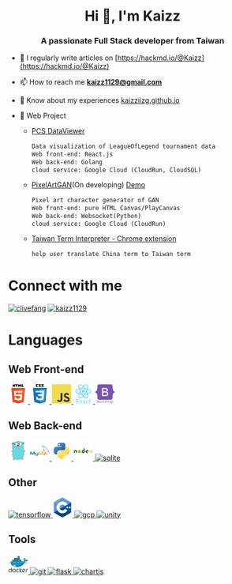 <h1 align="center">Hi 👋, I'm Kaizz</h1>
<h3 align="center">A passionate Full Stack developer from Taiwan</h3>

- 📝 I regularly write articles on [https://hackmd.io/@Kaizz](https://hackmd.io/@Kaizz)

- 📫 How to reach me **kaizz1129@gmail.com**

- 📄 Know about my experiences [kaizziizg.github.io](kaizziizg.github.io)

- 🔭 Web Project
  * [PCS DataViewer](https://kaizziizg.github.io/PCS-DataViewer/) 
        
        Data visualization of LeagueOfLegend tournament data
        Web front-end: React.js 
        Web back-end: Golang
        cloud service: Google Cloud (CloudRun, CloudSQL)
  * [PixelArtGAN](https://github.com/kaizziizg/pixel-art-gan-2)(On developing) [Demo](https://kaizziizg.github.io/pixel-art-gan-2) 
        
        Pixel art character generator of GAN
        Web front-end: pure HTML Canvas/PlayCanvas
        Web back-end: Websocket(Python)
        cloud service: Google Cloud (CloudRun)
  * [Taiwan Term Interpreter - Chrome extension](https://www.cakeresume.com/portfolios/c165f6)
        
        help user translate China term to Taiwan term

<h1 align="left">Connect with me</h1>
<p align="left">
<a href="https://linkedin.com/in/clivefang" target="blank"><img align="center" src="https://raw.githubusercontent.com/rahuldkjain/github-profile-readme-generator/master/src/images/icons/Social/linked-in-alt.svg" alt="clivefang" height="30" width="40" /></a>
<a href="https://www.leetcode.com/kaizz1129" target="blank"><img align="center" src="https://raw.githubusercontent.com/rahuldkjain/github-profile-readme-generator/master/src/images/icons/Social/leet-code.svg" alt="kaizz1129" height="30" width="40" /></a>
</p>

<h1 align="left">Languages</h1>

<h2 align="left">Web Front-end</h2>

<a href="https://www.w3.org/html/" target="_blank" rel="noreferrer">
	<img
		src="https://raw.githubusercontent.com/devicons/devicon/master/icons/html5/html5-original-wordmark.svg"
		alt="html5"
		width="40"
		height="40"
	/>
</a>
<a href="https://www.w3schools.com/css/" target="_blank" rel="noreferrer">
	<img
		src="https://raw.githubusercontent.com/devicons/devicon/master/icons/css3/css3-original-wordmark.svg"
		alt="css3"
		width="40"
		height="40"
	/>
</a>
<a
	href="https://developer.mozilla.org/en-US/docs/Web/JavaScript"
	target="_blank"
	rel="noreferrer"
>
	<img
		src="https://raw.githubusercontent.com/devicons/devicon/master/icons/javascript/javascript-original.svg"
		alt="javascript"
		width="40"
		height="40"
	/>
</a>

<a href="https://reactjs.org/" target="_blank" rel="noreferrer">
	<img
		src="https://raw.githubusercontent.com/devicons/devicon/master/icons/react/react-original-wordmark.svg"
		alt="react"
		width="40"
		height="40"
	/>
</a>
<a href="https://getbootstrap.com" target="_blank" rel="noreferrer">
	<img
		src="https://raw.githubusercontent.com/devicons/devicon/master/icons/bootstrap/bootstrap-plain-wordmark.svg"
		alt="bootstrap"
		width="40"
		height="40"
	/>
</a>
<h2 align="left">Web Back-end</h2>
<a href="https://golang.org" target="_blank" rel="noreferrer">
	<img
		src="https://raw.githubusercontent.com/devicons/devicon/master/icons/go/go-original.svg"
		alt="go"
		width="40"
		height="40"
/></a>
<a href="https://www.mysql.com/" target="_blank" rel="noreferrer">
	<img
		src="https://raw.githubusercontent.com/devicons/devicon/master/icons/mysql/mysql-original-wordmark.svg"
		alt="mysql"
		width="40"
		height="40"
	/>
</a>
<a href="https://www.python.org" target="_blank" rel="noreferrer">
	<img
		src="https://raw.githubusercontent.com/devicons/devicon/master/icons/python/python-original.svg"
		alt="python"
		width="40"
		height="40"
	/>
</a>
<a href="https://nodejs.org" target="_blank" rel="noreferrer">
	<img
		src="https://raw.githubusercontent.com/devicons/devicon/master/icons/nodejs/nodejs-original-wordmark.svg"
		alt="nodejs"
		width="40"
		height="40"
	/>
</a>
<a href="https://www.sqlite.org/" target="_blank" rel="noreferrer">
	<img
		src="https://www.vectorlogo.zone/logos/sqlite/sqlite-icon.svg"
		alt="sqlite"
		width="40"
		height="40"
	/>
</a>
<h2 align="left">Other</h2>
<a href="https://www.tensorflow.org" target="_blank" rel="noreferrer">
	<img
		src="https://www.vectorlogo.zone/logos/tensorflow/tensorflow-icon.svg"
		alt="tensorflow"
		width="40"
		height="40"
	/>
</a>
<a href="https://www.w3schools.com/cpp/" target="_blank" rel="noreferrer">
	<img
		src="https://raw.githubusercontent.com/devicons/devicon/master/icons/cplusplus/cplusplus-original.svg"
		alt="cplusplus"
		width="40"
		height="40"
	/>
</a>
<a href="https://cloud.google.com" target="_blank" rel="noreferrer">
	<img
		src="https://www.vectorlogo.zone/logos/google_cloud/google_cloud-icon.svg"
		alt="gcp"
		width="40"
		height="40"
	/>
</a>
<a href="https://unity.com/" target="_blank" rel="noreferrer">
	<img
		src="https://www.vectorlogo.zone/logos/unity3d/unity3d-icon.svg"
		alt="unity"
		width="40"
		height="40"
	/>
</a>
<h2 align="left">Tools</h2>
<a href="https://www.docker.com/" target="_blank" rel="noreferrer">
	<img
		src="https://raw.githubusercontent.com/devicons/devicon/master/icons/docker/docker-original-wordmark.svg"
		alt="docker"
		width="40"
		height="40"
	/>
</a>
<a href="https://git-scm.com/" target="_blank" rel="noreferrer">
	<img
		src="https://www.vectorlogo.zone/logos/git-scm/git-scm-icon.svg"
		alt="git"
		width="40"
		height="40"
	/>
</a>
<a href="https://flask.palletsprojects.com/" target="_blank" rel="noreferrer">
	<img
		src="https://www.vectorlogo.zone/logos/pocoo_flask/pocoo_flask-icon.svg"
		alt="flask"
		width="40"
		height="40"
	/>
</a>
<a href="https://www.chartjs.org" target="_blank" rel="noreferrer">
	<img
		src="https://www.chartjs.org/media/logo-title.svg"
		alt="chartjs"
		width="40"
		height="40"
	/>
</a>
